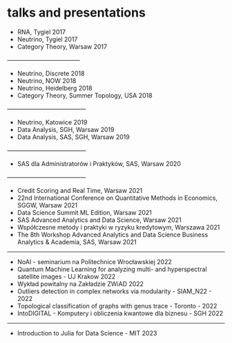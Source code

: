 # talks and presentations


- RNA, Tygiel 2017
- Neutrino, Tygiel 2017
- Category Theory, Warsaw 2017

————————————
- Neutrino, Discrete 2018
- Neutrino, NOW 2018
- Neutrino, Heidelberg 2018
- Category Theory, Summer Topology, USA 2018

—————————————
- Neutrino, Katowice 2019
- Data Analysis, SGH, Warsaw 2019
- Data Analysis, SAS, SGH, Warsaw 2019

—————————————
- SAS dla Administratorów i Praktyków, SAS, Warsaw 2020

—————————————
- Credit Scoring and Real Time, Warsaw 2021
- 22nd International Conference on Quantitative Methods in Economics, SGGW, Warsaw 2021
- Data Science Summit ML Edition, Warsaw 2021
- SAS Advanced Analytics and Data Science, Warsaw 2021
- Współczesne metody i praktyki w ryzyku kredytowym, Warszawa 2021
- The 8th Workshop Advanced Analytics and Data Science Business Analytics & Academia, SAS, Warsaw 2021

----------------------------------------
- NoAI - seminarium na Politechnice Wrocławskiej 2022
- Quantum Machine Learning for analyzing multi- and hyperspectral satellite images - UJ Krakow 2022
- Wykład powitalny na Zakładzie ZWiAD 2022
- Outliers detection in complex networks via modularity - SIAM_N22 - 2022
- Topological classification of graphs with genus trace - Toronto - 2022
- IntoDIGITAL - Komputery i obliczenia kwantowe dla biznesu - SGH 2022

----------------------------------------
- Introduction to Julia for Data Science - MIT 2023